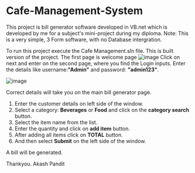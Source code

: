 # Cafe-Management-System
This project is bill generator software developed in VB.net which is developed by me for a subject's mini-project during my diploma.
Note: This is a very simple, 3 Form software, with no Database intergration.

To run this project execute the Cafe Management.sln file. This is built version of the project.
The first page is welcome page
![image](https://github.com/user-attachments/assets/2de8aa33-cfc0-4e7b-bc9c-7acd2c12d4b7)
Click on next and enter on the second page, where you find the Login inputs. Enter the details like username:**"Admin"** and password: **"admin123"**.

![image](https://github.com/user-attachments/assets/f4fa26cb-3770-4634-acb7-5f4d8c4bc3ec)

Correct details will take you on the main bill generator page. 
1. Enter the customer details on left side of the window.
2. Select a category: **Beverages** or **Food** and click on the **category search** button.
3. Select the item name from the list.
4. Enter the quantity and click on **add item** button.
5. After adding all items click on **TOTAL** button.
6. And then select **Submit** on the left side of the window.

A bill will be generated.

Thankyou.
Akash Pandit
